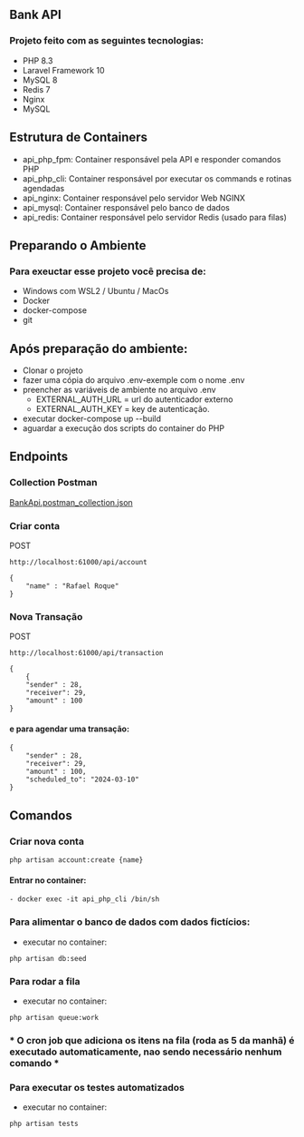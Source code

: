 ## Bank API

### Projeto feito com as seguintes tecnologias:
- PHP 8.3
- Laravel Framework 10
- MySQL 8
- Redis 7
- Nginx
- MySQL

## Estrutura de Containers
- api_php_fpm: Container responsável pela API e responder comandos PHP
- api_php_cli: Container responsável por executar os commands e rotinas agendadas
- api_nginx: Container responsável pelo servidor Web NGINX
- api_mysql: Container responsável pelo banco de dados
- api_redis: Container responsável pelo servidor Redis (usado para filas)

## Preparando o Ambiente

### Para exeuctar esse projeto você precisa de:
 - Windows com WSL2 / Ubuntu / MacOs
 - Docker
 - docker-compose
 - git

## Após preparação do ambiente:
 - Clonar o projeto
 - fazer uma cópia do arquivo .env-exemple com o nome .env
 - preencher as variáveis de ambiente no arquivo .env
   - EXTERNAL_AUTH_URL  = url do autenticador externo
   - EXTERNAL_AUTH_KEY  = key de autenticação.
 - executar docker-compose up --build
 - aguardar a execução dos scripts do container do PHP


## Endpoints

### Collection Postman 
[BankApi.postman_collection.json](BankApi.postman_collection.json)

### Criar conta
POST
````
http://localhost:61000/api/account
````

````
{
    "name" : "Rafael Roque"
}
````

### Nova Transação
POST
````
http://localhost:61000/api/transaction
````
````
{
    {
    "sender" : 28,
    "receiver": 29,
    "amount" : 100
}
````

#### e para agendar uma transação:

````
{
    "sender" : 28,
    "receiver": 29,
    "amount" : 100,
    "scheduled_to": "2024-03-10"
}
````

## Comandos

### Criar nova conta
```
php artisan account:create {name}
```

#### Entrar no container:
```
- docker exec -it api_php_cli /bin/sh
```


### Para alimentar o banco de dados com dados fictícios:
- executar no container:
```
php artisan db:seed
```

### Para rodar a fila
- executar no container:
```
php artisan queue:work
```

### * O cron job que adiciona os itens na fila (roda as 5 da manhã) é executado automaticamente, nao sendo necessário nenhum comando *

### Para executar os testes automatizados
- executar no container:
```
php artisan tests
```

